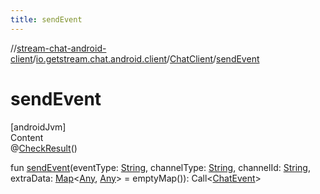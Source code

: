 ```yaml
---
title: sendEvent
---
```

//[stream-chat-android-client](../../../index.md)/[io.getstream.chat.android.client](../index.md)/[ChatClient](index.md)/[sendEvent](sendEvent.md)



# sendEvent  
[androidJvm]  
Content  
@[CheckResult](https://developer.android.com/reference/kotlin/androidx/annotation/CheckResult.html)()  
  
fun [sendEvent](sendEvent.md)(eventType: [String](https://kotlinlang.org/api/latest/jvm/stdlib/kotlin/-string/index.html), channelType: [String](https://kotlinlang.org/api/latest/jvm/stdlib/kotlin/-string/index.html), channelId: [String](https://kotlinlang.org/api/latest/jvm/stdlib/kotlin/-string/index.html), extraData: [Map](https://kotlinlang.org/api/latest/jvm/stdlib/kotlin.collections/-map/index.html)&lt;[Any](https://kotlinlang.org/api/latest/jvm/stdlib/kotlin/-any/index.html), [Any](https://kotlinlang.org/api/latest/jvm/stdlib/kotlin/-any/index.html)&gt; = emptyMap()): Call&lt;[ChatEvent](../../io.getstream.chat.android.client.events/ChatEvent/index.md)&gt;  



